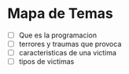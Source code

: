 # Mapa de Temas

- [ ] Que es la programacion
 - [ ] terrores y traumas que provoca
 - [ ] caracteristicas de una victima
 - [ ] tipos de victimas
